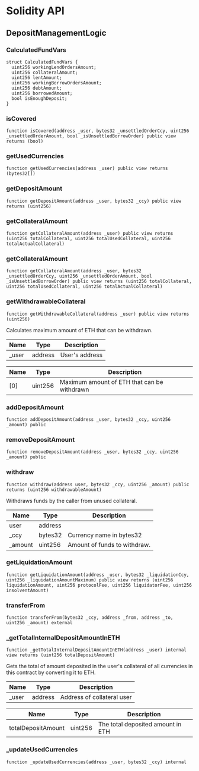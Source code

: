 # Solidity API

## DepositManagementLogic

### CalculatedFundVars

```solidity
struct CalculatedFundVars {
  uint256 workingLendOrdersAmount;
  uint256 collateralAmount;
  uint256 lentAmount;
  uint256 workingBorrowOrdersAmount;
  uint256 debtAmount;
  uint256 borrowedAmount;
  bool isEnoughDeposit;
}
```

### isCovered

```solidity
function isCovered(address _user, bytes32 _unsettledOrderCcy, uint256 _unsettledOrderAmount, bool _isUnsettledBorrowOrder) public view returns (bool)
```

### getUsedCurrencies

```solidity
function getUsedCurrencies(address _user) public view returns (bytes32[])
```

### getDepositAmount

```solidity
function getDepositAmount(address _user, bytes32 _ccy) public view returns (uint256)
```

### getCollateralAmount

```solidity
function getCollateralAmount(address _user) public view returns (uint256 totalCollateral, uint256 totalUsedCollateral, uint256 totalActualCollateral)
```

### getCollateralAmount

```solidity
function getCollateralAmount(address _user, bytes32 _unsettledOrderCcy, uint256 _unsettledOrderAmount, bool _isUnsettledBorrowOrder) public view returns (uint256 totalCollateral, uint256 totalUsedCollateral, uint256 totalActualCollateral)
```

### getWithdrawableCollateral

```solidity
function getWithdrawableCollateral(address _user) public view returns (uint256)
```

Calculates maximum amount of ETH that can be withdrawn.

| Name | Type | Description |
| ---- | ---- | ----------- |
| _user | address | User's address |

| Name | Type | Description |
| ---- | ---- | ----------- |
| [0] | uint256 | Maximum amount of ETH that can be withdrawn |

### addDepositAmount

```solidity
function addDepositAmount(address _user, bytes32 _ccy, uint256 _amount) public
```

### removeDepositAmount

```solidity
function removeDepositAmount(address _user, bytes32 _ccy, uint256 _amount) public
```

### withdraw

```solidity
function withdraw(address user, bytes32 _ccy, uint256 _amount) public returns (uint256 withdrawableAmount)
```

Withdraws funds by the caller from unused collateral.

| Name | Type | Description |
| ---- | ---- | ----------- |
| user | address |  |
| _ccy | bytes32 | Currency name in bytes32 |
| _amount | uint256 | Amount of funds to withdraw. |

### getLiquidationAmount

```solidity
function getLiquidationAmount(address _user, bytes32 _liquidationCcy, uint256 _liquidationAmountMaximum) public view returns (uint256 liquidationAmount, uint256 protocolFee, uint256 liquidatorFee, uint256 insolventAmount)
```

### transferFrom

```solidity
function transferFrom(bytes32 _ccy, address _from, address _to, uint256 _amount) external
```

### _getTotalInternalDepositAmountInETH

```solidity
function _getTotalInternalDepositAmountInETH(address _user) internal view returns (uint256 totalDepositAmount)
```

Gets the total of amount deposited in the user's collateral of all currencies
 in this contract by converting it to ETH.

| Name | Type | Description |
| ---- | ---- | ----------- |
| _user | address | Address of collateral user |

| Name | Type | Description |
| ---- | ---- | ----------- |
| totalDepositAmount | uint256 | The total deposited amount in ETH |

### _updateUsedCurrencies

```solidity
function _updateUsedCurrencies(address _user, bytes32 _ccy) internal
```

